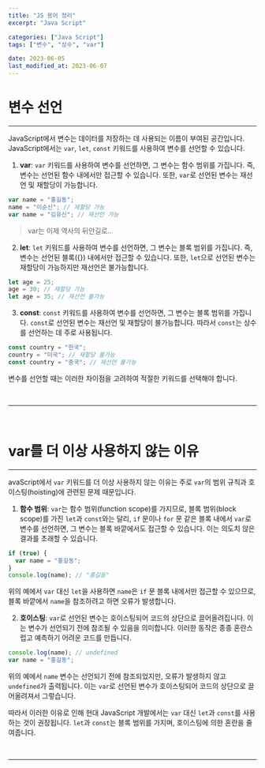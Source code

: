 ```yaml
---
title: "JS 용어 정리"
excerpt: "Java Script"

categories: ["Java Script"]
tags: ["변수", "상수", "var"]

date: 2023-06-05
last_modified_at: 2023-06-07
---
```


# 변수 선언

---

JavaScript에서 변수는 데이터를 저장하는 데 사용되는 이름이 부여된 공간입니다. JavaScript에서는 `var`, `let`, `const` 키워드를 사용하여 변수를 선언할 수 있습니다.

1. **var**: `var` 키워드를 사용하여 변수를 선언하면, 그 변수는 함수 범위를 가집니다. 즉, 변수는 선언된 함수 내에서만 접근할 수 있습니다. 또한, `var`로 선언된 변수는 재선언 및 재할당이 가능합니다.

```js
var name = "홍길동";
name = "이순신"; // 재할당 가능
var name = "김유신"; // 재선언 가능
```

> var는 이제 역사의 뒤안길로..

2. **let**: `let` 키워드를 사용하여 변수를 선언하면, 그 변수는 블록 범위를 가집니다. 즉, 변수는 선언된 블록({}) 내에서만 접근할 수 있습니다. 또한, `let`으로 선언된 변수는 재할당이 가능하지만 재선언은 불가능합니다.

```js
let age = 25;
age = 30; // 재할당 가능
let age = 35; // 재선언 불가능
```

3. **const**: `const` 키워드를 사용하여 변수를 선언하면, 그 변수는 블록 범위를 가집니다. `const`로 선언된 변수는 재선언 및 재할당이 불가능합니다. 따라서 `const`는 상수를 선언하는 데 주로 사용됩니다.

```js
const country = "한국";
country = "미국"; // 재할당 불가능
const country = "중국"; // 재선언 불가능
```

변수를 선언할 때는 이러한 차이점을 고려하여 적절한 키워드를 선택해야 합니다.

<br>

---

<br>

# var를 더 이상 사용하지 않는 이유

---

avaScript에서 `var` 키워드를 더 이상 사용하지 않는 이유는 주로 `var`의 범위 규칙과 호이스팅(hoisting)에 관련된 문제 때문입니다.

1. **함수 범위**: `var`는 함수 범위(function scope)를 가지므로, 블록 범위(block scope)를 가진 `let`과 `const`와는 달리, `if` 문이나 `for` 문 같은 블록 내에서 `var`로 변수를 선언하면, 그 변수는 블록 바깥에서도 접근할 수 있습니다. 이는 의도치 않은 결과를 초래할 수 있습니다.

```js
if (true) {
  var name = "홍길동";
}
console.log(name); // "홍길동"
```

위의 예에서 `var` 대신 `let`을 사용하면 `name`은 `if` 문 블록 내에서만 접근할 수 있으므로, 블록 바깥에서 `name`을 참조하려고 하면 오류가 발생합니다.

2. **호이스팅**: `var`로 선언된 변수는 호이스팅되어 코드의 상단으로 끌어올려집니다. 이는 변수가 선언되기 전에 참조될 수 있음을 의미합니다. 이러한 동작은 종종 혼란스럽고 예측하기 어려운 코드를 만듭니다.

```js
console.log(name); // undefined
var name = "홍길동";
```

위의 예에서 `name` 변수는 선언되기 전에 참조되었지만, 오류가 발생하지 않고 `undefined`가 출력됩니다. 이는 `var`로 선언된 변수가 호이스팅되어 코드의 상단으로 끌어올려져서 그렇습니다.

따라서 이러한 이유로 인해 현대 JavaScript 개발에서는 `var` 대신 `let`과 `const`를 사용하는 것이 권장됩니다. `let`과 `const`는 블록 범위를 가지며, 호이스팅에 의한 혼란을 줄여줍니다.

<br>

---

<br>
